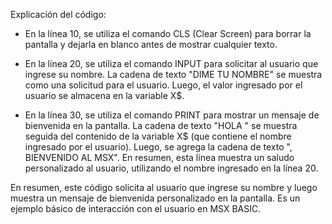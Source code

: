 Explicación del código:

- En la línea 10, se utiliza el comando CLS (Clear Screen) para borrar la pantalla y dejarla en blanco antes de mostrar cualquier texto.

- En la línea 20, se utiliza el comando INPUT para solicitar al usuario que ingrese su nombre. La cadena de texto "DIME TU NOMBRE" se muestra como una solicitud para el usuario. Luego, el valor ingresado por el usuario se almacena en la variable X$.

- En la línea 30, se utiliza el comando PRINT para mostrar un mensaje de bienvenida en la pantalla. La cadena de texto "HOLA " se muestra seguida del contenido de la variable X$ (que contiene el nombre ingresado por el usuario). Luego, se agrega la cadena de texto ", BIENVENIDO AL MSX". En resumen, esta línea muestra un saludo personalizado al usuario, utilizando el nombre ingresado en la línea 20.

En resumen, este código solicita al usuario que ingrese su nombre y luego muestra un mensaje de bienvenida personalizado en la pantalla. Es un ejemplo básico de interacción con el usuario en MSX BASIC. 
